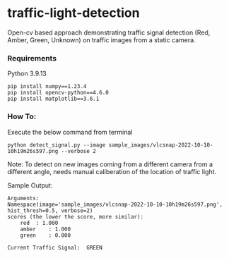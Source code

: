 # traffic-light-detection


Open-cv based approach demonstrating traffic signal detection (Red, Amber, Green, Unknown) on traffic images from a static camera.



### Requirements


Python 3.9.13


```
pip install numpy==1.23.4
pip install opencv-python==4.6.0
pip install matplotlib==3.6.1
```


### How To:


Execute the below command from terminal

```
python detect_signal.py --image sample_images/vlcsnap-2022-10-10-10h19m26s597.png --verbose 2
```

Note: To detect on new images coming from a different camera from a different angle, needs manual caliberation of the location of traffic light.


Sample Output:
```
Arguments:
Namespace(image='sample_images/vlcsnap-2022-10-10-10h19m26s597.png', hist_thresh=0.5, verbose=2)
scores (the lower the score, more similar): 
	red	 : 1.000
	amber	 : 1.000
	green	 : 0.000

Current Traffic Signal:  GREEN
```

